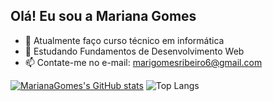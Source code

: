 ## Olá! Eu sou a Mariana Gomes

- 🔭 Atualmente faço curso técnico em informática
- 🌱 Estudando Fundamentos de Desenvolvimento Web
- 📫 Contate-me no e-mail: marigomesribeiro6@gmail.com

[![MarianaGomes's GitHub stats](https://github-readme-stats.vercel.app/api?username=MarianaGomes01)](https://github.com/MarianaGomes01/github-readme-stats)
![Top Langs](https://github-readme-stats.vercel.app/api/top-langs/?username=MarianaGomes01&hide=javascript,html)
